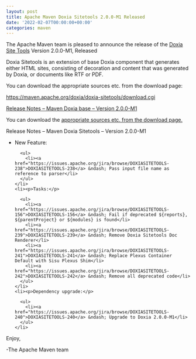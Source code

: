 ```yaml
---
layout: post
title: Apache Maven Doxia Sitetools 2.0.0-M1 Released
date: '2022-02-07T00:00:00+00:00'
categories: maven
---
```

<div class="entry-content"><p>The Apache Maven team is pleased to announce the release of the
  <a href="https://maven.apache.org/doxia/doxia-sitetools/">Doxia Site Tools</a> Version 2.0.0-M1,
  Released</p>

  <p>Doxia Sitetools is an extension of base Doxia component that generates either
    HTML sites, consisting of decoration and content that was generated by Doxia,
    or documents like RTF or PDF.</p>

  <p>You can download the appropriate sources etc. from the download page:</p>

  <p><a href="https://maven.apache.org/doxia/doxia-sitetools/download.cgi">https://maven.apache.org/doxia/doxia-sitetools/download.cgi</a></p>

  <!-- more -->


  <p><a href="https://issues.apache.org/jira/secure/ReleaseNote.jspa?projectId=12317320&amp;version=12351319">Release Notes &ndash; Maven Doxia base &ndash; Version 2.0.0-M1</a></p>

  <p>You can download the <a href="https://maven.apache.org/doxia/doxia-sitetools/download.cgi">appropriate sources etc. from the download page.</a></p>

  <p>Release Notes &ndash; Maven Doxia Sitetools &ndash; Version 2.0.0-M1</p>

  <ul>
    <li><p>New Feature:</p>

      <ul>
        <li><a href="https://issues.apache.org/jira/browse/DOXIASITETOOLS-238">DOXIASITETOOLS-238</a> &ndash; Pass input file name as reference to parser</li>
      </ul>
    </li>
    <li><p>Tasks:</p>

      <ul>
        <li><a href="https://issues.apache.org/jira/browse/DOXIASITETOOLS-156">DOXIASITETOOLS-156</a> &ndash; Fail if deprecated ${reports}, ${parentProject} or ${modules} is found</li>
        <li><a href="https://issues.apache.org/jira/browse/DOXIASITETOOLS-239">DOXIASITETOOLS-239</a> &ndash; Remove Doxia Sitetools Doc Renderer</li>
        <li><a href="https://issues.apache.org/jira/browse/DOXIASITETOOLS-241">DOXIASITETOOLS-241</a> &ndash; Replace Plexus Container Default with Sisu Plexus Shim</li>
        <li><a href="https://issues.apache.org/jira/browse/DOXIASITETOOLS-242">DOXIASITETOOLS-242</a> &ndash; Remove all deprecated code</li>
      </ul>
    </li>
    <li><p>Dependency upgrade:</p>

      <ul>
        <li><a href="https://issues.apache.org/jira/browse/DOXIASITETOOLS-240">DOXIASITETOOLS-240</a> &ndash; Upgrade to Doxia 2.0.0-M1</li>
      </ul>
    </li>
  </ul>


  <p>Enjoy,</p>

  <p>-The Apache Maven team</p>
</div>

